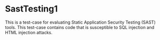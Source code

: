 # SastTesting1
This is a test-case for evaluating Static Application Security Testing (SAST) tools. This test-case contains code that is susceptible to SQL injection and HTML injection attacks.

